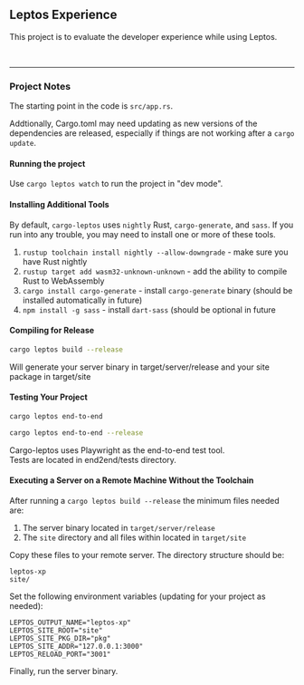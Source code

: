 ## Leptos Experience

This project is to evaluate the developer experience while using Leptos.

<br/>

---

### Project Notes

The starting point in the code is `src/app.rs`.

Addtionally, Cargo.toml may need updating as new versions of the dependencies are released, especially if things are not working after a `cargo update`.

#### Running the project

Use `cargo leptos watch` to run the project in "dev mode".

#### Installing Additional Tools

By default, `cargo-leptos` uses `nightly` Rust, `cargo-generate`, and `sass`. If you run into any trouble, you may need to install one or more of these tools.

1. `rustup toolchain install nightly --allow-downgrade` - make sure you have Rust nightly
2. `rustup target add wasm32-unknown-unknown` - add the ability to compile Rust to WebAssembly
3. `cargo install cargo-generate` - install `cargo-generate` binary (should be installed automatically in future)
4. `npm install -g sass` - install `dart-sass` (should be optional in future

#### Compiling for Release

```bash
cargo leptos build --release
```

Will generate your server binary in target/server/release and your site package in target/site

#### Testing Your Project

```bash
cargo leptos end-to-end
```

```bash
cargo leptos end-to-end --release
```

Cargo-leptos uses Playwright as the end-to-end test tool.  
Tests are located in end2end/tests directory.

#### Executing a Server on a Remote Machine Without the Toolchain

After running a `cargo leptos build --release` the minimum files needed are:

1. The server binary located in `target/server/release`
2. The `site` directory and all files within located in `target/site`

Copy these files to your remote server. The directory structure should be:

```text
leptos-xp
site/
```

Set the following environment variables (updating for your project as needed):

```text
LEPTOS_OUTPUT_NAME="leptos-xp"
LEPTOS_SITE_ROOT="site"
LEPTOS_SITE_PKG_DIR="pkg"
LEPTOS_SITE_ADDR="127.0.0.1:3000"
LEPTOS_RELOAD_PORT="3001"
```

Finally, run the server binary.
